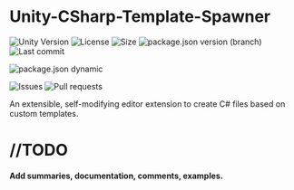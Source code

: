 # Unity-CSharp-Template-Spawner
![Unity Version](https://img.shields.io/badge/Unity-2019.1%2B-blue?style=plastic) ![License](https://img.shields.io/github/license/ParkingLotGames/Unity-CSharp-Template-Spawner?style=plastic) ![Size](https://img.shields.io/github/repo-size/ParkingLotGames/Unity-CSharp-Template-Spawner?style=plastic) ![package.json version (branch)](https://img.shields.io/github/package-json/v/ParkingLotGames/Unity-CSharp-Template-Spawner/main?style=plastic) ![Last commit](https://img.shields.io/github/last-commit/ParkingLotGames/Unity-CSharp-Template-Spawner?style=plastic)

![package.json dynamic](https://img.shields.io/github/package-json/keywords/ParkingLotGames/Unity-CSharp-Template-Spawner?style=plastic)

![Issues](https://img.shields.io/github/issues-raw/ParkingLotGames/Unity-CSharp-Template-Spawner?style=plastic) ![Pull requests](https://img.shields.io/github/issues-pr-raw/ParkingLotGames/Unity-CSharp-Template-Spawner?style=plastic)

An extensible, self-modifying editor extension to create C# files based on custom templates.

# //TODO

#### Add summaries, documentation, comments, examples.
